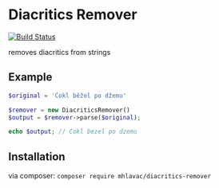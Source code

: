 Diacritics Remover
==================

[![Build Status](https://travis-ci.org/mhlavac/diacritics-remover.svg)](https://travis-ci.org/mhlavac/diacritics-remover)

removes diacritics from strings

## Example

``` php
$original = 'Čokl běžel po džemu'

$remover = new DiacriticsRemover()
$output = $remover->parse($original);

echo $output; // Cokl bezel po dzemu
```

## Installation

via composer: `composer require mhlavac/diacritics-remover`
